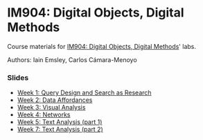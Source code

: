 # IM904: Digital Objects, Digital Methods

Course materials for [IM904: Digital Objects, Digital Methods](https://warwick.ac.uk/fac/cross_fac/cim/apply-to-study/cross-disciplinary-postgraduate-modules/im904-digital-objects-digital-methods/)' labs.

Authors: Iain Emsley, Carlos Cámara-Menoyo

### Slides

* [Week 1: Query Design and Search as Research](https://pages.github.warwick.ac.uk/u2071219/IM904/week1-slides.html#1)
* [Week 2: Data Affordances](https://pages.github.warwick.ac.uk/u2071219/IM904/week2-slides.html#1)
* [Week 3: Visual Analysis](https://pages.github.warwick.ac.uk/u2071219/IM904/week3-slides.html#1)
* [Week 4: Networks](https://pages.github.warwick.ac.uk/u2071219/IM904/week4-slides.html#1)
* [Week 5: Text Analysis (part 1)](https://pages.github.warwick.ac.uk/u2071219/IM904/week5-slides.html#1)
* [Week 7: Text Analysis (part 2)](https://pages.github.warwick.ac.uk/u2071219/IM904/week7-slides.html#1)
